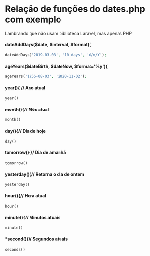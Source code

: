 # Relação de funções do dates.php com exemplo

Lambrando que não usam biblioteca Laravel, mas apenas PHP

#### dateAddDays($date, $interval, $format){
```php
dateAddDays('2019-03-03', '10 days', 'd/m/Y');
```
#### ageYears($dateBirth, $dateNow, $format='%y'){
```php
ageYears('1956-08-03', '2020-11-02');
```
#### year(){ // Ano atual
```php
year()
```
#### month(){// Mês atual
```php
month()
```
#### day(){// Dia de hoje
```php
day()
```
#### tomorrow(){// Dia de amanhã
```php
tomorrow()
```
#### yesterday(){// Retorna o dia de ontem
```php
yesterday()
```
#### hour(){// Hora atual
```php
hour()
```
#### minute(){// Minutos atuais
```php
minute()
```
#### *second(){// Segundos atuais
```php
seconds()
```

